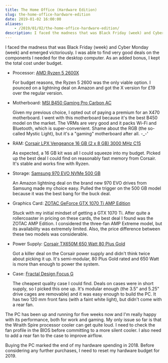 ```yaml
---
title: The Home Office (Hardware Edition)
slug: the-home-office-hardware-edition
date: 2019-01-02 16:00:00
aliases:
    - /2019/01/02/the-home-office-hardware-edition/
description: I faced the madness that was Black Friday (week) and Cyber Monday (week) and emerged victoriously. I was able to find very good deals on the components I needed for the desktop computer. As an added bonus, I kept the total cost under budget.
---
```


I faced the madness that was Black Friday (week) and Cyber Monday (week) and emerged victoriously. I was able to find very good deals on the components I needed for the desktop computer. As an added bonus, I kept the total cost under budget.

* Processor: [AMD Ryzen 5 2600X][cpu]

    For budget reasons, the Ryzen 5 2600 was the only viable option. I pounced on a lightning deal on Amazon and got the X version for £19 over the regular version.

* Motherboard: [MSI B450 Gaming Pro Carbon AC][motherboard]

    Given my previous choice, I opted out of paying a premium for an X470 motherboard. I went with this motherboard because it's the best B450 model on the market. The VRMs are very good and it packs Wi-Fi and Bluetooth, which is super-convenient. Shame about the RGB (the so-called Mystic Light), but it's a "gaming" motherboard after all. -_-'

* RAM: [Corsair LPX Vengeance 16 GB (2 x 8 GB) 3000 MHz C15][ram]

    As expected, a 16 GB kit was all I could squeeze into my budget. Picked up the best deal I could find on reasonably fast memory from Corsair. It's stable and works fine with Ryzen.

* Storage: [Samsung 970 EVO NVMe 500 GB][ssd]

    An Amazon lightning deal on the brand new 970 EVO drives from Samsung made my choice easy. Pulled the trigger on the 500 GB model because it was the best bang for the buck deal.

* Graphics Card: [ZOTAC GeForce GTX 1070 Ti AMP Edition][gpu]

    Stuck with my initial mindset of getting a GTX 1070 Ti. After quite a rollercoaster in pricing on these cards, the best deal I found was the ZOTAC AMP Edition. I considered the three-fan AMP Extreme model, but its availability was extremely limited. Also, the price difference between these two models was considerable.

* Power Supply: [Corsair TX650M 650 Watt 80 Plus Gold][psu]

    Got a killer deal on the Corsair power supply and didn't think twice about picking it up. It's semi-modular, 80 Plus Gold rated and 650 Watt is more than enough to power the system.

* Case: [Fractal Design Focus G][case]

    The cheapest quality case I could find. Deals on cases were in short supply, so I picked this one up. It's modular enough (the 3.5" and 5.25" drive cages are removable) and it was easy enough to build the PC. It has two 120 mm front fans (with a faint white light), but didn't come with a rear fan.

The PC has been up and running for five weeks now and I'm really happy with its performance, both for work and gaming. My only issue so far is that the Wraith Spire processor cooler can get quite loud. I need to check the fan profile in the BIOS before committing to a more silent cooler. I also need to add a rear fan to the case to improve airflow.

Buying the PC marked the end of my hardware spending in 2018. Before considering any further purchases, I need to reset my hardware budget for 2019.

[cpu]: https://www.amd.com/en/products/cpu/amd-ryzen-5-2600x
[motherboard]: https://www.msi.com/Motherboard/B450-GAMING-PRO-CARBON-AC
[ram]: https://www.corsair.com/us/en/Categories/Products/Memory/VENGEANCE%C2%AE-LPX-16GB-%282-x-8GB%29-DDR4-DRAM-3000MHz-C16-Memory-Kit---Black/p/CMK16GX4M2D3000C16
[ssd]: https://www.samsung.com/us/computing/memory-storage/solid-state-drives/ssd-970-evo-nvme-m2-500gb-mz-v7e500bw/
[gpu]: https://www.zotac.com/gb/product/graphics_card/zotac-geforce-gtx-1070-ti-amp-edition
[psu]: https://www.corsair.com/us/en/Power/txm-series-2017-config/p/CP-9020132-NA
[case]: https://www.fractal-design.com/home/product/cases/focus-series/focus-g
